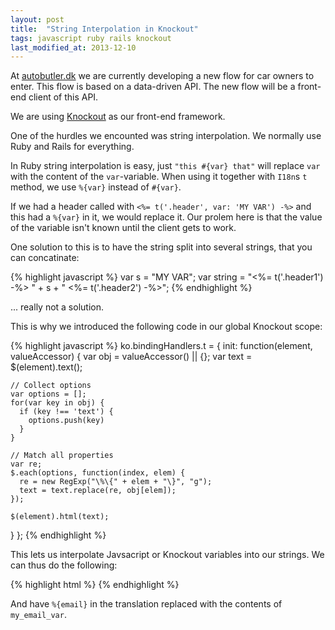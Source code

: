 ```yaml
---
layout: post
title:  "String Interpolation in Knockout"
tags: javascript ruby rails knockout
last_modified_at: 2013-12-10
---
```


At [autobutler.dk](http://www.autobutler.dk) we are currently developing a new flow for car owners to enter.
This flow is based on a data-driven API.
The new flow will be a front-end client of this API.

We are using [Knockout](http://knockoutjs.com/) as our front-end framework.

One of the hurdles we encounted was string interpolation.
We normally use Ruby and Rails for everything.

In Ruby string interpolation is easy, just `"this #{var} that"` will replace `var` with the content of the `var`-variable.
When using it together with `I18n`s `t` method, we use `%{var}` instead of `#{var}`.

If we had a header called with `<%= t('.header', var: 'MY VAR') -%>` and this had a `%{var}` in it, we would replace it.
Our prolem here is that the value of the variable isn't known until the client gets to work.

One solution to this is to have the string split into several strings, that you can concatinate:

{% highlight javascript %}
var s = "MY VAR";
var string = "<%= t('.header1') -%> " + s + " <%= t('.header2') -%>";
{% endhighlight %}

... really not a solution.

This is why we introduced the following code in our global Knockout scope:

{% highlight javascript %}
ko.bindingHandlers.t = {
  init: function(element, valueAccessor) {
    var obj = valueAccessor() || {};
    var text = $(element).text();

    // Collect options
    var options = [];
    for(var key in obj) {
      if (key !== 'text') {
        options.push(key)
      }
    }

    // Match all properties
    var re;
    $.each(options, function(index, elem) {
      re = new RegExp("\%\{" + elem + "\}", "g");
      text = text.replace(re, obj[elem]);
    });

    $(element).html(text);
  }
};
{% endhighlight %}

This lets us interpolate Javsacript or Knockout variables into our strings.
We can thus do the following:

{% highlight html %}
<span data-bind="text: '<%= t('.header') -%>', t: { email: my_email_var }"></span>
{% endhighlight %}

And have `%{email}` in the translation replaced with the contents of `my_email_var`.
